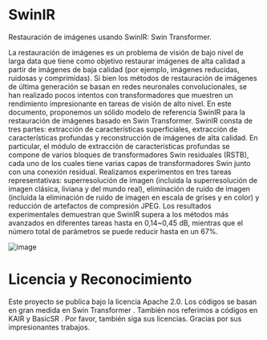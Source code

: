 # SwinIR
Restauración de imágenes usando SwinIR: Swin Transformer.

La restauración de imágenes es un problema de visión de bajo nivel de larga data que tiene como objetivo restaurar imágenes de alta calidad a partir de imágenes de baja calidad (por ejemplo, imágenes reducidas, ruidosas y comprimidas). Si bien los métodos de restauración de imágenes de última generación se basan en redes neuronales convolucionales, se han realizado pocos intentos con transformadores que muestren un rendimiento impresionante en tareas de visión de alto nivel. En este documento, proponemos un sólido modelo de referencia SwinIR para la restauración de imágenes basado en Swin Transformer. SwinIR consta de tres partes: extracción de características superficiales, extracción de características profundas y reconstrucción de imágenes de alta calidad. En particular, el módulo de extracción de características profundas se compone de varios bloques de transformadores Swin residuales (RSTB), cada uno de los cuales tiene varias capas de transformadores Swin junto con una conexión residual. Realizamos experimentos en tres tareas representativas: superresolución de imagen (incluida la superresolución de imagen clásica, liviana y del mundo real), eliminación de ruido de imagen (incluida la eliminación de ruido de imagen en escala de grises y en color) y reducción de artefactos de compresión JPEG. Los resultados experimentales demuestran que SwinIR supera a los métodos más avanzados en diferentes tareas hasta en 0,14~0,45 dB, mientras que el número total de parámetros se puede reducir hasta en un 67%.

![image](https://user-images.githubusercontent.com/41134438/198924164-0e06700e-9cda-4287-a50c-ee986784bc62.png)

# Licencia y Reconocimiento
Este proyecto se publica bajo la licencia Apache 2.0. Los códigos se basan en gran medida en Swin Transformer . También nos referimos a códigos en KAIR y BasicSR . Por favor, también siga sus licencias. Gracias por sus impresionantes trabajos.



